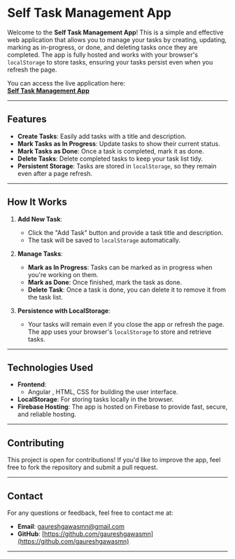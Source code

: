 # Self Task Management App

Welcome to the **Self Task Management App**! This is a simple and effective web application that allows you to manage your tasks by creating, updating, marking as in-progress, or done, and deleting tasks once they are completed. The app is fully hosted and works with your browser's `localStorage` to store tasks, ensuring your tasks persist even when you refresh the page.

You can access the live application here:  
[**Self Task Management App**](https://gg-self-task-management.web.app/)

---

## Features

- **Create Tasks**: Easily add tasks with a title and description.
- **Mark Tasks as In Progress**: Update tasks to show their current status.
- **Mark Tasks as Done**: Once a task is completed, mark it as done.
- **Delete Tasks**: Delete completed tasks to keep your task list tidy.
- **Persistent Storage**: Tasks are stored in `localStorage`, so they remain even after a page refresh.

---

## How It Works

1. **Add New Task**:

   - Click the "Add Task" button and provide a task title and description.
   - The task will be saved to `localStorage` automatically.

2. **Manage Tasks**:

   - **Mark as In Progress**: Tasks can be marked as in progress when you're working on them.
   - **Mark as Done**: Once finished, mark the task as done.
   - **Delete Task**: Once a task is done, you can delete it to remove it from the task list.

3. **Persistence with LocalStorage**:
   - Your tasks will remain even if you close the app or refresh the page. The app uses your browser's `localStorage` to store and retrieve tasks.

---

## Technologies Used

- **Frontend**:
  - Angular , HTML, CSS for building the user interface.
- **LocalStorage**: For storing tasks locally in the browser.
- **Firebase Hosting**: The app is hosted on Firebase to provide fast, secure, and reliable hosting.

---

## Contributing

This project is open for contributions! If you'd like to improve the app, feel free to fork the repository and submit a pull request.

---

## Contact

For any questions or feedback, feel free to contact me at:  
- **Email**: gaureshgawasmn@gmail.com
- **GitHub**: [https://github.com/gaureshgawasmn](https://github.com/gaureshgawasmn)

---
